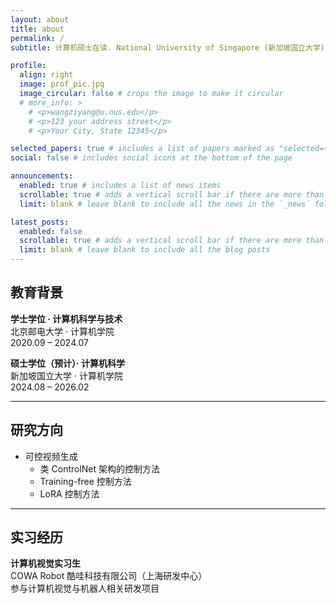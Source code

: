 ```yaml
---
layout: about
title: about
permalink: /
subtitle: 计算机硕士在读. National University of Singapore (新加坡国立大学). 邮箱 wangziyang@u.nus.edu

profile:
  align: right
  image: prof_pic.jpg
  image_circular: false # crops the image to make it circular
  # more_info: >
    # <p>wangziyang@u.nus.edu</p>
    # <p>123 your address street</p>
    # <p>Your City, State 12345</p>

selected_papers: true # includes a list of papers marked as "selected={true}"
social: false # includes social icons at the bottom of the page

announcements:
  enabled: true # includes a list of news items
  scrollable: true # adds a vertical scroll bar if there are more than 3 news items
  limit: blank # leave blank to include all the news in the `_news` folder

latest_posts:
  enabled: false
  scrollable: true # adds a vertical scroll bar if there are more than 3 new posts items
  limit: blank # leave blank to include all the blog posts
---
```


## 教育背景
**学士学位 · 计算机科学与技术**  
北京邮电大学 · 计算机学院  
2020.09 – 2024.07  

**硕士学位（预计）· 计算机科学**  
新加坡国立大学 · 计算机学院  
2024.08 – 2026.02  

---

## 研究方向
- 可控视频生成
  - 类 ControlNet 架构的控制方法
  - Training-free 控制方法
  - LoRA 控制方法

---

## 实习经历
**计算机视觉实习生**  
COWA Robot 酷哇科技有限公司（上海研发中心）  
参与计算机视觉与机器人相关研发项目

<!-- Write your biography here. Tell the world about yourself. Link to your favorite [subreddit](http://reddit.com). You can put a picture in, too. The code is already in, just name your picture `prof_pic.jpg` and put it in the `img/` folder.

Put your address / P.O. box / other info right below your picture. You can also disable any of these elements by editing `profile` property of the YAML header of your `_pages/about.md`. Edit `_bibliography/papers.bib` and Jekyll will render your [publications page](/al-folio/publications/) automatically.

Link to your social media connections, too. This theme is set up to use [Font Awesome icons](https://fontawesome.com/) and [Academicons](https://jpswalsh.github.io/academicons/), like the ones below. Add your Facebook, Twitter, LinkedIn, Google Scholar, or just disable all of them. -->

